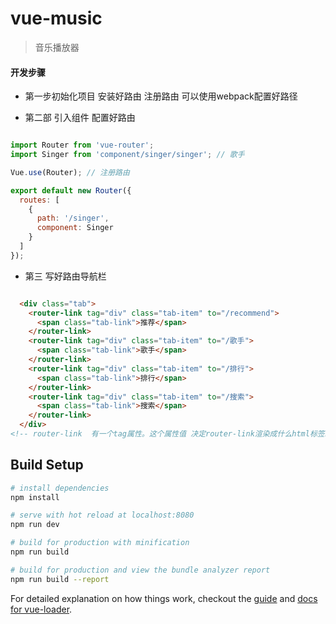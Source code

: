 # vue-music

> 音乐播放器

#### 开发步骤

* 第一步初始化项目 安装好路由 注册路由 可以使用webpack配置好路径

* 第二部 引入组件 配置好路由
```javascript

import Router from 'vue-router';
import Singer from 'component/singer/singer'; // 歌手

Vue.use(Router); // 注册路由

export default new Router({
  routes: [
    {
      path: '/singer',
      component: Singer
    }
  ]
});
```

* 第三 写好路由导航栏
```HTML

  <div class="tab">
    <router-link tag="div" class="tab-item" to="/recommend">
      <span class="tab-link">推荐</span>
    </router-link>
    <router-link tag="div" class="tab-item" to="/歌手">
      <span class="tab-link">歌手</span>
    </router-link>
    <router-link tag="div" class="tab-item" to="/排行">
      <span class="tab-link">排行</span>
    </router-link>
    <router-link tag="div" class="tab-item" to="/搜索">
      <span class="tab-link">搜索</span>
    </router-link>
  </div>
<!-- router-link  有一个tag属性。这个属性值 决定router-link渲染成什么html标签。默认是a标签 -->
```




## Build Setup

``` bash
# install dependencies
npm install

# serve with hot reload at localhost:8080
npm run dev

# build for production with minification
npm run build

# build for production and view the bundle analyzer report
npm run build --report
```

For detailed explanation on how things work, checkout the [guide](http://vuejs-templates.github.io/webpack/) and [docs for vue-loader](http://vuejs.github.io/vue-loader).
